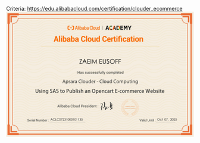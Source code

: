 Criteria: https://edu.alibabacloud.com/certification/clouder_ecommerce
![Cert](img_6d2d7fbd18f19d93d917f20cdb1def82.jpg)
